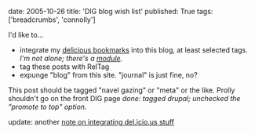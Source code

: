 date: 2005-10-26
title: 'DIG blog wish list'
published: True
tags: ['breadcrumbs', 'connolly']

I'd like to...

<ul>
<li>integrate my <a href="http://del.icio.us/connolly">delicious bookmarks</a> into this blog, at least selected tags. <em>I'm not alone; there's a <a href="http://drupal.org/project/delicious">module</a>.</em></li>
<li>tag these posts with RelTag</li>
<li>expunge "blog" from this site. "journal" is just fine, no?</li>
</ul>

This post should be tagged "navel gazing" or "meta" or the like. Prolly shouldn't go on the front DIG page <em>done: tagged drupal; unchecked the "promote to top" option</em>.

update: another <a href="http://www.rolandtanglao.com/archives/2005/11/10/suprglu_drupals_aggregator2_module_already_does_this">note on integrating del.icio.us stuff</a>
